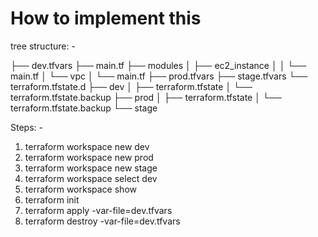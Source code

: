 # How to implement this 

tree structure: -

├── dev.tfvars
├── main.tf
├── modules
│   ├── ec2_instance
│   │   └── main.tf
│   └── vpc
│       └── main.tf
├── prod.tfvars
├── stage.tfvars
└── terraform.tfstate.d
    ├── dev
    │   ├── terraform.tfstate
    │   └── terraform.tfstate.backup
    ├── prod
    │   ├── terraform.tfstate
    │   └── terraform.tfstate.backup
    └── stage

Steps: -

1) terraform workspace new dev
2) terraform workspace new prod
3) terraform workspace new stage
4) terraform workspace select dev
5) terraform workspace show
6) terraform init
7) terraform apply -var-file=dev.tfvars
8) terraform destroy -var-file=dev.tfvars
